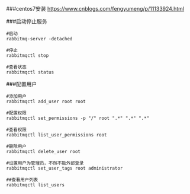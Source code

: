 ###centos7安装
https://www.cnblogs.com/fengyumeng/p/11133924.html

###启动停止服务
```shell script
#启动
rabbitmq-server -detached

#停止
rabbitmqctl stop

#查看状态
rabbitmqctl status
```

###配置用户
```shell script
#添加用户
rabbitmqctl add_user root root

#配置权限
rabbitmqctl set_permissions -p "/" root ".*" ".*" ".*"

#查看权限
rabbitmqctl list_user_permissions root

#删除用户
rabbitmqctl delete_user root

#设置用户为管理员，不然不能外部登录
rabbitmqctl set_user_tags root administrator

##查看用户列表
rabbitmqctl list_users
```
